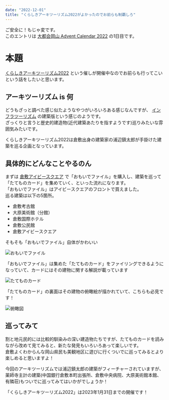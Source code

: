 ```yaml
---
date: "2022-12-01"
title: "くらしきアーキツーリズム2022がよかったのでお前らも制覇しろ"
---
```


ご安全に！もじゃ変です。  
このエントリは [大都会岡山 Advent Calendar 2022](https://adventar.org/calendars/8280) の1日目です。

# 本題

[くらしきアーキツーリズム2022](https://www.kurashiki-tabi.jp/event/32910/) という催しが開催中なのでお前らも行ってこいという話をしたいと思います。

## アーキツーリズム is 何

どうもざっと調べた感じ似たようなやつがいろいろある感じなんですが、 [インフラツーリズム](https://www.mlit.go.jp/sogoseisaku/region/infratourism/) の建築版という感じのようです。  
ざっくりと言うと歴史的建造物(近代建築あたりを指すようです)巡りみたいな雰囲気みたいです。

くらしきアーキツーリズム2022は倉敷出身の建築家の浦辺鎮太郎が手掛けた建築を巡る企画となっています。

## 具体的にどんなことやるのん

まずは [倉敷アイビースクエア](https://www.ivysquare.co.jp/) で「おもいでファイル」を購入し、建築を巡って「たてものカード」を集めていく、といった流れになります。  
「おもいでファイル」はアイビースクエアのフロントで買えました。  
巡る建築は以下の5箇所。

* 倉敷考古館
* 大原美術館（分館）
* 倉敷国際ホテル
* 倉敷公民館
* 倉敷アイビースクエア

そもそも「おもいでファイル」自体がかわいい

![おもいでファイル](https://lh3.googleusercontent.com/pw/AL9nZEULWwaAYeLJqRgp-2x-QVME5o_aOpj_pOpc9Y6XaTm6_kAiWrEwV3dUMTXxYwDhS55CoIfy-YK7peu1gpZgs5l_D3pcywJYa9fKSg3c2Y0fbVT50F5rr0rpMmIIBtaP4yLKEe7bvSEZBPEVWKwapGHD=w625-h833-no?authuser=0)

「おもいでファイル」は集めた「たてものカード」をファイリングできるようになっていて、カードにはその建物に関する解説が載っています

![たてものカード](https://lh3.googleusercontent.com/pw/AL9nZEUFL2IgBj0Ib1jQjDsJDTaErvjjxWj9KU05riFEl45uACFsLjZqpOrUMr_nWUpP4JzYJD4hXHiKT7BrbzRBQrlcYp6tB2RcxqmlswIPqNiOhhBzBwc24VJMBAOtQrY95YalYahrEjU_suQBEX-QE_vC=w1111-h833-no?authuser=0)

「たてものカード」の裏面はその建物の俯瞰絵が描かれていて、こちらも必見です！

![俯瞰図](https://lh3.googleusercontent.com/pw/AL9nZEUdl3bTfxGfG7IjPFJ_PfBwFjrvtN_Tn_nK9cY4QN2snc-LMm_Gg4lzGjGdaUGfHVDQa2kHHa77AuHx-QERjhrZv-igwwdDXRYYeDBv_MXSO7E2Dycl2JwsQwtAmkSP4kWm3hqQCXtQMhoGS0yIORyl=w1111-h833-no?authuser=0)

## 巡ってみて

割と地元民的には比較的馴染みの深い建造物たちですが、たてものカードを読みながら改めて見てみると、新たな発見もいろいろあって楽しいです。  
倉敷よくわからんな岡山県民も美観地区に遊びに行くついでに巡ってみるとより楽しめると思いますよ！

今回のアーキツーリズムでは浦辺鎮太郎の建築がフィーチャーされていますが、薬師寺主計の建築(中国銀行倉敷本町出張所、倉敷中央病院、大原美術館本館、有隣荘)もついでに巡ってみてはいかがでしょうか！

「くらしきアーキツーリズム2022」は2023年1月31日までの開催です！
